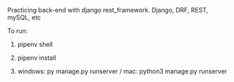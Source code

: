 Practicing back-end with django rest_framework. Django, DRF, REST, mySQL, etc



To run:

1) pipenv shell

2) pipenv install

3) windows: py manage.py runserver  /
   mac: python3 manage.py runserver
